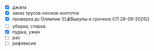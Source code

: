 - [x] джапа
- [x] заказ трусов-носков-колготок
- [x] проверка дз Олимпик
![[💰Выкупы и срочное СП 28-09-2025]]
- [ ] уборка, стирка
- [x] пуджа, ужин 
- [ ] раз
- [ ] рефлексия